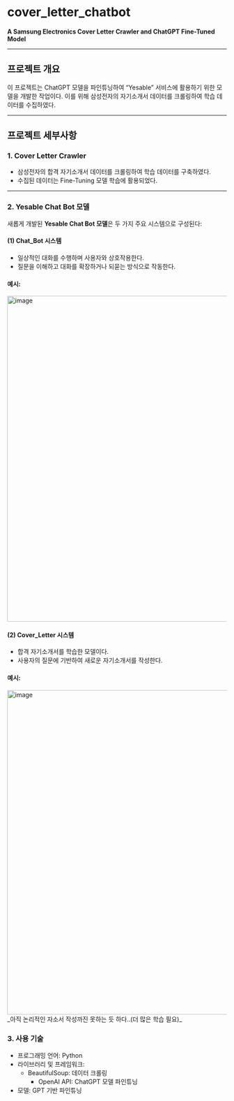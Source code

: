 # cover_letter_chatbot

**A Samsung Electronics Cover Letter Crawler and ChatGPT Fine-Tuned Model**

---

## 프로젝트 개요

이 프로젝트는 ChatGPT 모델을 파인튜닝하여 “Yesable” 서비스에 활용하기 위한 모델을 개발한 작업이다. 이를 위해 삼성전자의 자기소개서 데이터를 크롤링하여 학습 데이터를 수집하였다.

---

## 프로젝트 세부사항

### 1. **Cover Letter Crawler**
- 삼성전자의 합격 자기소개서 데이터를 크롤링하여 학습 데이터를 구축하였다.
- 수집된 데이터는 Fine-Tuning 모델 학습에 활용되었다.

---

### 2. **Yesable Chat Bot 모델**
새롭게 개발된 **Yesable Chat Bot 모델**은 두 가지 주요 시스템으로 구성된다:

#### (1) **Chat_Bot 시스템**
- 일상적인 대화를 수행하며 사용자와 상호작용한다.
- 질문을 이해하고 대화를 확장하거나 되묻는 방식으로 작동한다.

#### **예시**:
<img width="746" alt="image" src="https://github.com/user-attachments/assets/69f0be13-a65a-496c-b8f5-6ad00ddb4a44">


#### (2) **Cover_Letter 시스템**
- 합격 자기소개서를 학습한 모델이다.
- 사용자의 질문에 기반하여 새로운 자기소개서를 작성한다.

#### **예시**:
<img width="743" alt="image" src="https://github.com/user-attachments/assets/03c668ea-0652-40f5-a980-bb4183cc6a03">
_아직 논리적인 자소서 작성까진 못하는 듯 하다..(더 많은 학습 필요)_

### 3. 사용 기술
- 프로그래밍 언어: Python
- 라이브러리 및 프레임워크:
  - BeautifulSoup: 데이터 크롤링
	-	OpenAI API: ChatGPT 모델 파인튜닝
-	모델: GPT 기반 파인튜닝
